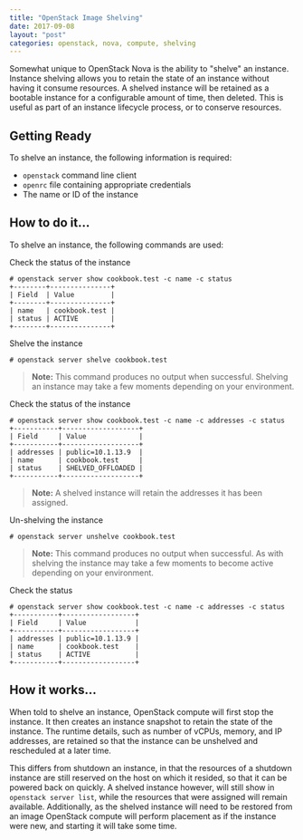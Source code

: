 ```yaml
---
title: "OpenStack Image Shelving"
date: 2017-09-08
layout: "post"
categories: openstack, nova, compute, shelving
---
```


Somewhat unique to OpenStack Nova is the ability to "shelve" an instance. Instance shelving allows you to retain the state of an instance without having it consume resources. A shelved instance will be retained as a bootable instance for a configurable amount of time, then deleted. This is useful as part of an instance lifecycle process, or to conserve resources.

## Getting Ready

To shelve an instance, the following information is required:

* ```openstack``` command line client
* ```openrc``` file containing appropriate credentials
* The name or ID of the instance

## How to do it...

To shelve an instance, the following commands are used:

Check the status of the instance
```
# openstack server show cookbook.test -c name -c status
+--------+---------------+
| Field  | Value         |
+--------+---------------+
| name   | cookbook.test |
| status | ACTIVE        |
+--------+---------------+
```

Shelve the instance

```
# openstack server shelve cookbook.test
```

> __Note:__ This command produces no output when successful. Shelving an instance may take a few moments depending on your environment.

Check the status of the instance

```
# openstack server show cookbook.test -c name -c addresses -c status
+-----------+-------------------+
| Field     | Value             |
+-----------+-------------------+
| addresses | public=10.1.13.9  |
| name      | cookbook.test     |
| status    | SHELVED_OFFLOADED |
+-----------+-------------------+
```

> __Note:__ A shelved instance will retain the addresses it has been assigned.

Un-shelving the instance

```
# openstack server unshelve cookbook.test
```

> __Note:__ This command produces no output when successful. As with shelving the instance may take a few moments to become active depending on your environment.

Check the status

```
# openstack server show cookbook.test -c name -c addresses -c status
+-----------+------------------+
| Field     | Value            |
+-----------+------------------+
| addresses | public=10.1.13.9 |
| name      | cookbook.test    |
| status    | ACTIVE           |
+-----------+------------------+
```

## How it works...

When told to shelve an instance, OpenStack compute will first stop the instance. It then creates an instance snapshot to retain the state of the instance. The runtime details, such as number of vCPUs, memory, and IP addresses, are retained so that the instance can be unshelved and rescheduled at a later time.

This differs from shutdown an instance, in that the resources of a shutdown instance are still reserved on the host on which it resided, so that it can be powered back on quickly. A shelved instance however, will still show in ```openstack server list```, while the resources that were assigned will remain available. Additionally, as the shelved instance will need to be restored from an image OpenStack compute will perform placement as if the instance were new, and starting it will take some time.